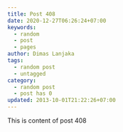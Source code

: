 ```yaml
---
title: Post 408
date: 2020-12-27T06:26:24+07:00
keywords:
  - random
  - post
  - pages
author: Dimas Lanjaka
tags:
  - random post
  - untagged
category:
  - random post
  - post has 0
updated: 2013-10-01T21:22:26+07:00
---
```

This is content of post 408
